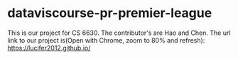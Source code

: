 # dataviscourse-pr-premier-league
This is our project for CS 6630. The contributor's are Hao and Chen.
The url link to our project is(Open with Chrome, zoom to 80% and refresh): https://lucifer2012.github.io/
